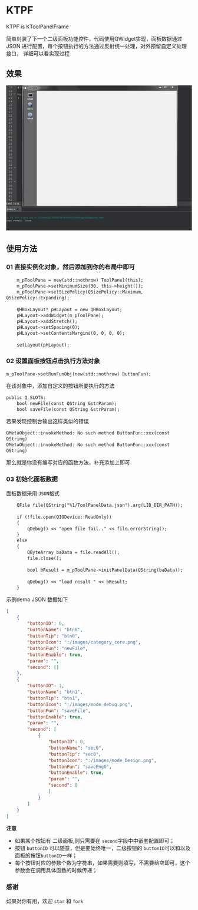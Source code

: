 # KTPF
KTPF is KToolPanelFrame

简单封装了下一个二级面板功能控件，代码使用QWidget实现，面板数据通过JSON 进行配置，每个按钮执行的方法通过反射统一处理，对外预留自定义处理接口，
详细可以看实现过程

## 效果

![](/screen/Panel_Example.gif)


## 使用方法

### 01 直接实例化对象，然后添加到你的布局中即可

```
    m_pToolPane = new(std::nothrow) ToolPanel(this);
    m_pToolPane->setMinimumSize(30, this->height());
    m_pToolPane->setSizePolicy(QSizePolicy::Maximum, QSizePolicy::Expanding);

    QHBoxLayout* pHLayout = new QHBoxLayout;
    pHLayout->addWidget(m_pToolPane);
    pHLayout->addStretch();
    pHLayout->setSpacing(0);
    pHLayout->setContentsMargins(0, 0, 0, 0);

    setLayout(pHLayout);
```

### 02 设置面板按钮点击执行方法对象

```
m_pToolPane->setRunFunObj(new(std::nothrow) ButtonFun);
```

在该对象中，添加自定义的按钮所要执行的方法

```
public Q_SLOTS:
    bool newFile(const QString &strParam);
    bool saveFile(const QString &strParam);
```

若果发现控制台输出这样类似的错误

```
QMetaObject::invokeMethod: No such method ButtonFun::xxx(const QString)
QMetaObject::invokeMethod: No such method ButtonFun::xxx(const QString)
```

那么就是你没有编写对应的函数方法，补充添加上即可

### 03 初始化面板数据

面板数据采用 `JSON`格式

```
    QFile file(QString("%1/ToolPanelData.json").arg(LIB_DIR_PATH));

    if (!file.open(QIODevice::ReadOnly))
    {
        qDebug() << "open file fail.." << file.errorString();
    }
    else
    {
        QByteArray baData = file.readAll();
        file.close();

        bool bResult = m_pToolPane->initPanelData(QString(baData));

        qDebug() << "load result " << bResult;
    }
```

示例demo JSON 数据如下

``` JSON
[
    {
        "buttonID": 0,
        "buttonName": "btn0",
        "buttonTip": "btn0",
		"buttonIcon": ":/images/category_core.png",
        "buttonFun": "newFile",
		"buttonEnable": true,
        "param": "",
        "second": []
    },
    {
        "buttonID": 1,
        "buttonName": "btn1",
        "buttonTip": "btn1",
		"buttonIcon": ":/images/mode_debug.png",
        "buttonFun": "saveFile",
		"buttonEnable": true,
        "param": "",
        "second": [
            {
                "buttonID": 0,
                "buttonName": "sec0",
                "buttonTip": "sec0",
				"buttonIcon": ":/images/mode_Design.png",
                "buttonFun": "savePng0",
				"buttonEnable": true,
                "param": "",
                "second": [
                ]
            }
        ]
    }
]
```

**注意**

- 如果某个按钮有 二级面板,则只需要在 `second`字段中中嵌套配置即可；
- 按钮 `buttonID` 可以随意，但是要始终唯一，二级按钮的 `buttonID`可以和以及面板的按钮`buttonID`一样；
- 每个按钮对应的参数个数为字符串，如果需要则填写，不需要给空即可，这个参数会在调用具体函数的时候传递；


### 感谢

如果对你有用，欢迎 `star` 和 `fork`


